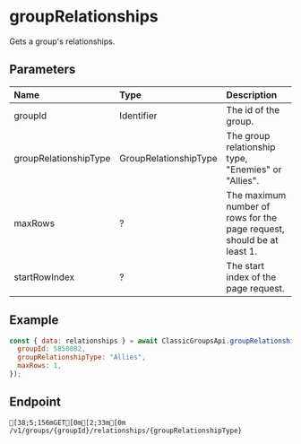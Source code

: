 
# groupRelationships
Gets a group's relationships.


## Parameters
| Name                  | Type                  | Description                                                            |
| :-------------------- | :-------------------- | :--------------------------------------------------------------------- |
| groupId               | Identifier            | The id of the group.                                                   |
| groupRelationshipType | GroupRelationshipType | The group relationship type, "Enemies" or "Allies".                    |
| maxRows               | ?                     | The maximum number of rows for the page request, should be at least 1. |
| startRowIndex         | ?                     | The start index of the page request.                                   |



## Example
```js copy showLineNumbers
const { data: relationships } = await ClassicGroupsApi.groupRelationships({
  groupId: 5850082,
  groupRelationshipType: "Allies",
  maxRows: 1,
}); 
```

## Endpoint
```ansi
[38;5;156mGET[0m[2;33m[0m /v1/groups/{groupId}/relationships/{groupRelationshipType}
```
  